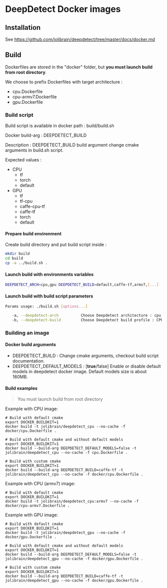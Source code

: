 # DeepDetect Docker images

## Installation

See https://github.com/jolibrain/deepdetect/tree/master/docs/docker.md

## Build

Dockerfiles are stored in the "docker" folder, but **you must launch build from root directory**.

We choose to prefix Dockerfiles with target architecture :

* cpu.Dockerfile
* cpu-armv7.Dockerfile
* gpu.Dockerfile

### Build script

Build script is available in docker path : build/build.sh

Docker build-arg : DEEPDETECT_BUILD

Description : DEEPDETECT_BUILD build argument change cmake arguments in build.sh script.

Expected values :

* CPU
  * tf
  * torch
  * default
* GPU
  * tf
  * tf-cpu
  * caffe-cpu-tf
  * caffe-tf
  * torch
  * default

#### Prepare build environment

Create build directory and put build script inside :

```bash
mkdir build
cd build
cp -a ../build.sh .
```

#### Launch build with environments variables

```bash
DEEPDETECT_ARCH=cpu,gpu DEEPDETECT_BUILD=default,caffe-tf,armv7,[...] ./build.sh
```

#### Launch build with build script parameters

```bash
Params usage: ./build.sh [options...]

   -a, --deepdetect-arch          Choose Deepdetect architecture : cpu,gpu
   -b, --deepdetect-build         Choose Deepdetect build profile : CPU (default,caffe-tf,armv7) / GPU (default,caffe-cpu-tf,caffe-tf,caffe2,p100,volta)
```

### Building an image

#### Docker build arguments

* DEEPDETECT_BUILD : Change cmake arguments, checkout build script documentation.
* DEEPDETECT_DEFAULT_MODELS : [**true**/false] Enable or disable default models in deepdetect docker image. Default models size is about 160MB.

#### Build examples

> You must launch build from root directory

Example with CPU image:
```
# Build with default cmake
export DOCKER_BUILDKIT=1
docker build -t jolibrain/deepdetect_cpu --no-cache -f docker/cpu.Dockerfile .

# Build with default cmake and without default models
export DOCKER_BUILDKIT=1
docker build --build-arg DEEPDETECT_DEFAULT_MODELS=false -t jolibrain/deepdetect_cpu --no-cache -f cpu.Dockerfile .

# Build with custom cmake
export DOCKER_BUILDKIT=1
docker build --build-arg DEEPDETECT_BUILD=caffe-tf -t jolibrain/deepdetect_cpu --no-cache -f docker/cpu.Dockerfile .

```

Example with CPU (armv7) image:
```
# Build with default cmake
export DOCKER_BUILDKIT=1
docker build -t jolibrain/deepdetect_cpu:armv7 --no-cache -f docker/cpu-armv7.Dockerfile .

```

Example with GPU image:
```
# Build with default cmake
export DOCKER_BUILDKIT=1
docker build -t jolibrain/deepdetect_gpu --no-cache -f docker/gpu.Dockerfile .

# Build with default cmake and without default models
export DOCKER_BUILDKIT=1
docker build --build-arg DEEPDETECT_DEFAULT_MODELS=false -t jolibrain/deepdetect_gpu --no-cache -f docker/gpu.Dockerfile .

# Build with custom cmake
export DOCKER_BUILDKIT=1
docker build --build-arg DEEPDETECT_BUILD=caffe-tf -t jolibrain/deepdetect_gpu --no-cache -f docker/gpu.Dockerfile .
```
